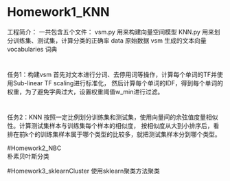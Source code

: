 
# Homework1_KNN 
工程简介：
  一共包含五个文件：
  vsm.py        用来构建向量空间模型
  KNN.py        用来划分训练集、测试集，计算分类的正确率
  data          原始数据
  vsm           生成的文本向量
  vocabularies    词典
#
任务1：构建vsm
  首先对文本进行分词、去停用词等操作，计算每个单词的TF并使用Sub-linear TF scaling进行标准化，
然后计算每个单词的IDF，得到每个单词的权重，为了避免字典过大，设置权重阈值w_min进行过滤。
#
任务2：KNN
  按照一定比例划分训练集和测试集，使用向量间的余弦值度量相似性。计算测试集样本与训练集每个样本的相似度，
按相似度从大到小排序后，看排在前k个的训练集样本属于哪个类型的比较多，就把测试集样本分到哪个类型。

#Homework2_NBC  
  朴素贝叶斯分类
  
#Homework3_sklearnCluster
  使用sklearn聚类方法聚类
 
